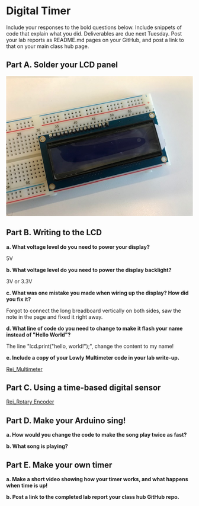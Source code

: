 # Digital Timer
 
Include your responses to the bold questions below. Include snippets of code that explain what you did. Deliverables are due next Tuesday. Post your lab reports as README.md pages on your GitHub, and post a link to that on your main class hub page.

## Part A. Solder your LCD panel

<img src="/Soldered LCD.jpeg">

## Part B. Writing to the LCD
 
**a. What voltage level do you need to power your display?**

5V

**b. What voltage level do you need to power the display backlight?**

3V or 3.3V 
  
**c. What was one mistake you made when wiring up the display? How did you fix it?**

Forgot to connect the long breadboard vertically on both sides, saw the note in the page and fixed it right away.

**d. What line of code do you need to change to make it flash your name instead of "Hello World"?**

The line "lcd.print("hello, world!");", change the content to my name!


**e. Include a copy of your Lowly Multimeter code in your lab write-up.**

[Rei_Multimeter](//github.com/wendy039474/IDD-Fa19-Lab2/blob/master/Rei_s_Multimeter.ino)

## Part C. Using a time-based digital sensor

[Rei_Rotary Encoder](//youtu.be/vLo9KCTesTw)


## Part D. Make your Arduino sing!

**a. How would you change the code to make the song play twice as fast?**
 
**b. What song is playing?**


## Part E. Make your own timer

**a. Make a short video showing how your timer works, and what happens when time is up!**

**b. Post a link to the completed lab report your class hub GitHub repo.**
